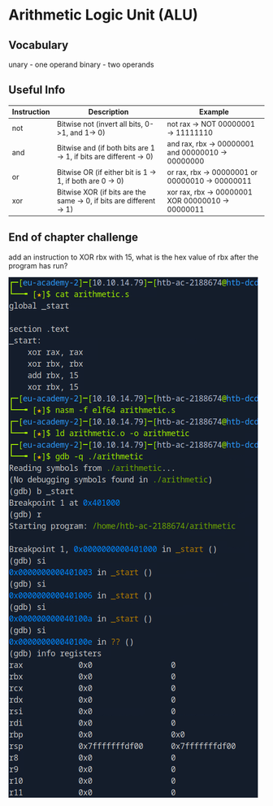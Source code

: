 # Arithmetic Logic Unit (ALU)

## Vocabulary

unary - one operand
binary - two operands

## Useful Info

| Instruction | Description | Example |
| ---- | ---- | ---- |
| not | Bitwise not (invert all bits, 0->1, and 1-> 0) | not rax -> NOT 00000001 -> 11111110 |
| and | Bitwise and (if both bits are 1 -> 1, if bits are different -> 0) | and rax, rbx -> 00000001 and 00000010 -> 00000000 |
| or | Bitwise OR (if either bit is 1 -> 1, if both are 0 -> 0) | or rax, rbx -> 00000001 or 00000010 -> 00000011 |
| xor | Bitwise XOR (if bits are the same -> 0, if bits are different -> 1) | xor rax, rbx -> 00000001 XOR 00000010 -> 00000011 |

## End of chapter challenge

add an instruction to XOR rbx with 15, what is the hex value of rbx after the program has run?

![Screenshot of Challenge Steps](https://github.com/jmcshannon/jmcshannon/blob/main/htb_writeups/images/alu_challenge.PNG)
